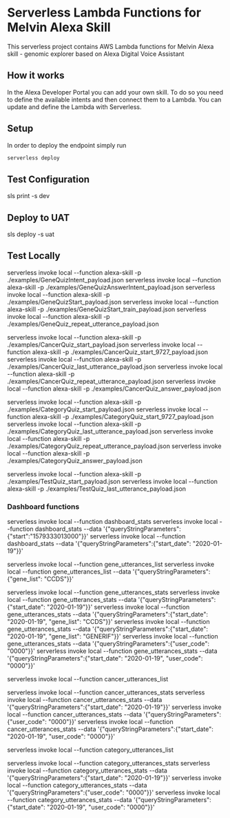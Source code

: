 # Serverless Lambda Functions for Melvin Alexa Skill

This serverless project contains AWS Lambda functions for Melvin Alexa skill - genomic explorer based on Alexa Digital Voice Assistant


## How it works

In the Alexa Developer Portal you can add your own skill. To do so you need to define the available intents and then connect them to a Lambda. You can update and define the Lambda with Serverless.

## Setup

In order to deploy the endpoint simply run

```bash
serverless deploy
```

## Test Configuration
sls print -s dev

## Deploy to UAT
sls deploy -s uat

## Test Locally

serverless invoke local --function alexa-skill -p ./examples/GeneQuizIntent_payload.json
serverless invoke local --function alexa-skill -p ./examples/GeneQuizAnswerIntent_payload.json
serverless invoke local --function alexa-skill -p ./examples/GeneQuizStart_payload.json
serverless invoke local --function alexa-skill -p ./examples/GeneQuizStart_train_payload.json
serverless invoke local --function alexa-skill -p ./examples/GeneQuiz_repeat_utterance_payload.json

serverless invoke local --function alexa-skill -p ./examples/CancerQuiz_start_payload.json
serverless invoke local --function alexa-skill -p ./examples/CancerQuiz_start_9727_payload.json
serverless invoke local --function alexa-skill -p ./examples/CancerQuiz_last_utterance_payload.json
serverless invoke local --function alexa-skill -p ./examples/CancerQuiz_repeat_utterance_payload.json
serverless invoke local --function alexa-skill -p ./examples/CancerQuiz_answer_payload.json

serverless invoke local --function alexa-skill -p ./examples/CategoryQuiz_start_payload.json
serverless invoke local --function alexa-skill -p ./examples/CategoryQuiz_start_9727_payload.json
serverless invoke local --function alexa-skill -p ./examples/CategoryQuiz_last_utterance_payload.json
serverless invoke local --function alexa-skill -p ./examples/CategoryQuiz_repeat_utterance_payload.json
serverless invoke local --function alexa-skill -p ./examples/CategoryQuiz_answer_payload.json

serverless invoke local --function alexa-skill -p ./examples/TestQuiz_start_payload.json
serverless invoke local --function alexa-skill -p ./examples/TestQuiz_last_utterance_payload.json

### Dashboard functions
serverless invoke local --function dashboard_stats
serverless invoke local --function dashboard_stats --data '{"queryStringParameters":{"start":"1579333013000"}}'
serverless invoke local --function dashboard_stats --data '{"queryStringParameters":{"start_date": "2020-01-19"}}'

serverless invoke local --function gene_utterances_list
serverless invoke local --function gene_utterances_list --data '{"queryStringParameters":{"gene_list": "CCDS"}}'

serverless invoke local --function gene_utterances_stats
serverless invoke local --function gene_utterances_stats --data '{"queryStringParameters":{"start_date": "2020-01-19"}}'
serverless invoke local --function gene_utterances_stats --data '{"queryStringParameters":{"start_date": "2020-01-19", "gene_list": "CCDS"}}'
serverless invoke local --function gene_utterances_stats --data '{"queryStringParameters":{"start_date": "2020-01-19", "gene_list": "GENERIF"}}'
serverless invoke local --function gene_utterances_stats --data '{"queryStringParameters":{"user_code": "0000"}}'
serverless invoke local --function gene_utterances_stats --data '{"queryStringParameters":{"start_date": "2020-01-19", "user_code": "0000"}}'


serverless invoke local --function cancer_utterances_list

serverless invoke local --function cancer_utterances_stats
serverless invoke local --function cancer_utterances_stats --data '{"queryStringParameters":{"start_date": "2020-01-19"}}'
serverless invoke local --function cancer_utterances_stats --data '{"queryStringParameters":{"user_code": "0000"}}'
serverless invoke local --function cancer_utterances_stats --data '{"queryStringParameters":{"start_date": "2020-01-19", "user_code": "0000"}}'


serverless invoke local --function category_utterances_list

serverless invoke local --function category_utterances_stats
serverless invoke local --function category_utterances_stats --data '{"queryStringParameters":{"start_date": "2020-01-19"}}'
serverless invoke local --function category_utterances_stats --data '{"queryStringParameters":{"user_code": "0000"}}'
serverless invoke local --function category_utterances_stats --data '{"queryStringParameters":{"start_date": "2020-01-19", "user_code": "0000"}}'